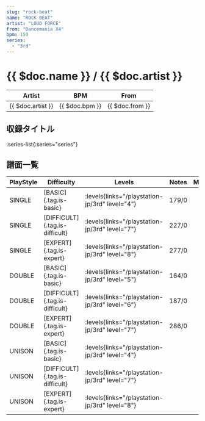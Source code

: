 ```yaml
---
slug: "rock-beat"
name: "ROCK BEAT"
artist: "LOUD FORCE"
from: "Dancemania X4"
bpm: 150
series:
  - "3rd"
---
```


# {{ $doc.name }} / {{ $doc.artist }}

|Artist|BPM|From|
|------|---|----|
|{{ $doc.artist }}|{{ $doc.bpm }}|{{ $doc.from }}|

## 収録タイトル

:series-list{:series="series"}

## 譜面一覧

|PlayStyle|Difficulty|Levels|Notes|Movie|
|---------|----------|------|-----|-----|
|SINGLE|[BASIC]{.tag.is-basic}| :levels{links="/playstation-jp/3rd" level="4"}|179/0||
|SINGLE|[DIFFICULT]{.tag.is-difficult}| :levels{links="/playstation-jp/3rd" level="7"}|227/0||
|SINGLE|[EXPERT]{.tag.is-expert}| :levels{links="/playstation-jp/3rd" level="8"}|277/0||
|DOUBLE|[BASIC]{.tag.is-basic}| :levels{links="/playstation-jp/3rd" level="5"}|164/0||
|DOUBLE|[DIFFICULT]{.tag.is-difficult}| :levels{links="/playstation-jp/3rd" level="6"}|187/0||
|DOUBLE|[EXPERT]{.tag.is-expert}| :levels{links="/playstation-jp/3rd" level="7"}|286/0||
|UNISON|[BASIC]{.tag.is-basic}| :levels{links="/playstation-jp/3rd" level="4"}|||
|UNISON|[DIFFICULT]{.tag.is-difficult}| :levels{links="/playstation-jp/3rd" level="7"}|||
|UNISON|[EXPERT]{.tag.is-expert}| :levels{links="/playstation-jp/3rd" level="8"}|||
